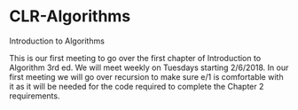 # CLR-Algorithms
Introduction to Algorithms

This is our first meeting to go over the first chapter of Introduction to Algorithm 3rd ed.  We will meet weekly on Tuesdays starting 2/6/2018.  In our first meeting we will go over recursion to make sure e/1 is comfortable with it as it will be needed for the code required to complete the Chapter 2 requirements.
